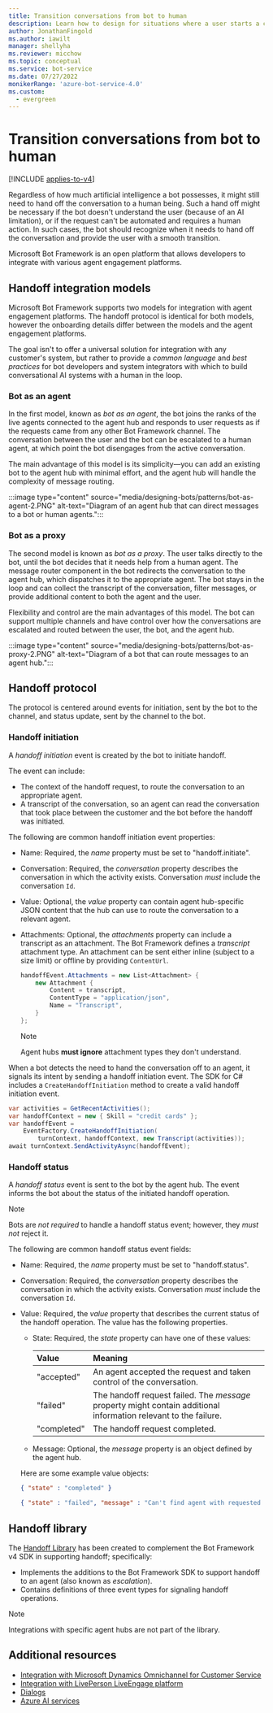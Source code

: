```yaml
---
title: Transition conversations from bot to human
description: Learn how to design for situations where a user starts a conversation with a bot and then must be handed off to a human.
author: JonathanFingold
ms.author: iawilt
manager: shellyha
ms.reviewer: micchow
ms.topic: conceptual
ms.service: bot-service
ms.date: 07/27/2022
monikerRange: 'azure-bot-service-4.0'
ms.custom:
  - evergreen
---
```


# Transition conversations from bot to human

[!INCLUDE [applies-to-v4](includes/applies-to-v4-current.md)]

Regardless of how much artificial intelligence a bot possesses, it might still need to hand off the conversation to a human being. Such a hand off might be necessary if the bot doesn't understand the user (because of an AI limitation), or if the request can't be automated and requires a human action. In such cases, the bot should recognize when it needs to hand off the conversation and provide the user with a smooth transition.

Microsoft Bot Framework is an open platform that allows developers to integrate with various agent engagement platforms.

## Handoff integration models

Microsoft Bot Framework supports two models for integration with agent engagement platforms. The handoff protocol is identical for both models, however the onboarding details differ between the models and the agent engagement platforms.

The goal isn't to offer a universal solution for integration with any customer's system, but rather to provide a _common language_ and _best practices_ for bot developers and system integrators with which to build conversational AI systems with a human in the loop.

### Bot as an agent

In the first model, known as _bot as an agent_, the bot joins the ranks of the live agents connected to the agent hub and responds to user requests as if the requests came from any other Bot Framework channel. The conversation between the user and the bot can be escalated to a human agent, at which point the bot disengages from the active conversation.

The main advantage of this model is its simplicity&mdash;you can add an existing bot to the agent hub with minimal effort, and the agent hub will handle the complexity of message routing.

:::image type="content" source="media/designing-bots/patterns/bot-as-agent-2.PNG" alt-text="Diagram of an agent hub that can direct messages to a bot or human agents.":::

### Bot as a proxy

The second model is known as _bot as a proxy_. The user talks directly to the bot, until the bot decides that it needs help from a human agent. The message router component in the bot redirects the conversation to the agent hub, which dispatches it to the appropriate agent. The bot stays in the loop and can collect the transcript of the conversation, filter messages, or provide additional content to both the agent and the user.

Flexibility and control are the main advantages of this model. The bot can support multiple channels and have control over how the conversations are escalated and routed between the user, the bot, and the agent hub.

:::image type="content" source="media/designing-bots/patterns/bot-as-proxy-2.PNG" alt-text="Diagram of a bot that can route messages to an agent hub.":::

## Handoff protocol

The protocol is centered around events for initiation, sent by the bot to the channel, and status update, sent by the channel to the bot.

### Handoff initiation

A _handoff initiation_ event is created by the bot to initiate handoff.

The event can include:

- The context of the handoff request, to route the conversation to an appropriate agent.
- A transcript of the conversation, so an agent can read the conversation that took place between the customer and the bot before the handoff was initiated.

The following are common handoff initiation event properties:

- Name: Required, the _name_ property must be set to "handoff.initiate".
- Conversation: Required, the _conversation_ property describes the conversation in which the activity exists. Conversation _must_ include the conversation `Id`.
- Value: Optional, the _value_ property can contain agent hub-specific JSON content that the hub can use to route the conversation to a relevant agent.
- Attachments: Optional, the _attachments_ property can include a transcript as an attachment. The Bot Framework defines a _transcript_ attachment type. An attachment can be sent either inline (subject to a size limit) or offline by providing `ContentUrl`.

    ```csharp
    handoffEvent.Attachments = new List<Attachment> {
        new Attachment {
            Content = transcript,
            ContentType = "application/json",
            Name = "Transcript",
        }
    };
    ```

    > [!NOTE]
    > Agent hubs **must ignore** attachment types they don't understand.

When a bot detects the need to hand the conversation off to an agent, it signals its intent by sending a handoff initiation event.
The SDK for C# includes a `CreateHandoffInitiation` method to create a valid handoff initiation event.

```csharp
var activities = GetRecentActivities();
var handoffContext = new { Skill = "credit cards" };
var handoffEvent =
    EventFactory.CreateHandoffInitiation(
        turnContext, handoffContext, new Transcript(activities));
await turnContext.SendActivityAsync(handoffEvent);
```

### Handoff status

A _handoff status_ event is sent to the bot by the agent hub. The event informs the bot about the status of the initiated handoff operation.

> [!NOTE]
> Bots are _not required_ to handle a handoff status event; however, they _must not_ reject it.

The following are common handoff status event fields:

- Name: Required, the _name_ property must be set to "handoff.status".
- Conversation: Required, the _conversation_ property describes the conversation in which the activity exists. Conversation _must_ include the conversation `Id`.
- Value: Required, the _value_ property that describes the current status of the handoff operation. The value has the following properties.
  - State: Required, the _state_ property can have one of these values:

    | Value       | Meaning                                                                                                          |
    |:------------|:-----------------------------------------------------------------------------------------------------------------|
    | "accepted"  | An agent accepted the request and taken control of the conversation.                                             |
    | "failed"    | The handoff request failed. The _message_ property might contain additional information relevant to the failure. |
    | "completed" | The handoff request completed.                                                                                   |

  - Message: Optional, the _message_ property is an object defined by the agent hub.

  Here are some example value objects:

    ```json
    { "state" : "completed" }
    ```

    ```json
    { "state" : "failed", "message" : "Can't find agent with requested skill" }
    ```

## Handoff library

The [Handoff Library](https://github.com/microsoft/BotBuilder-Samples/tree/main/experimental/handoff-library) has been created to complement the Bot Framework v4 SDK in supporting handoff; specifically:

- Implements the additions to the Bot Framework SDK to support handoff to an agent (also known as _escalation_).
- Contains definitions of three event types for signaling handoff operations.

> [!NOTE]
> Integrations with specific agent hubs are not part of the library.

## Additional resources

- [Integration with Microsoft Dynamics Omnichannel for Customer Service](https://github.com/microsoft/BotBuilder-Samples/tree/master/experimental/handoff-library/csharp_dotnetcore/samples)
- [Integration with LivePerson LiveEngage platform](https://developers.liveperson.com/third-party-bots-microsoft-bot-framework.html)
- [Dialogs](v4sdk/bot-builder-dialog-manage-conversation-flow.md)
- [Azure AI services](/azure/ai-services/)
